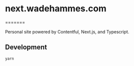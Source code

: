 # next.wadehammes.com
=======

Personal site powered by Contentful, Next.js, and Typescript.

## Development

```
yarn
```
